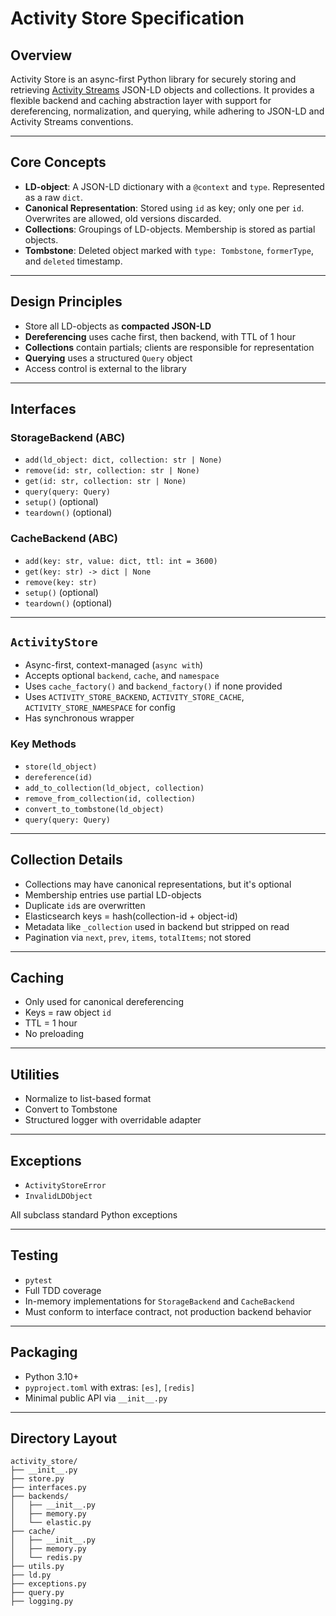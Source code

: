 # Activity Store Specification

## Overview

Activity Store is an async-first Python library for securely storing and retrieving [Activity Streams](https://www.w3.org/ns/activitystreams) JSON-LD objects and collections. It provides a flexible backend and caching abstraction layer with support for dereferencing, normalization, and querying, while adhering to JSON-LD and Activity Streams conventions.

---

## Core Concepts

- **LD-object**: A JSON-LD dictionary with a `@context` and `type`. Represented as a raw `dict`.
- **Canonical Representation**: Stored using `id` as key; only one per `id`. Overwrites are allowed, old versions discarded.
- **Collections**: Groupings of LD-objects. Membership is stored as partial objects.
- **Tombstone**: Deleted object marked with `type: Tombstone`, `formerType`, and `deleted` timestamp.

---

## Design Principles

- Store all LD-objects as **compacted JSON-LD**
- **Dereferencing** uses cache first, then backend, with TTL of 1 hour
- **Collections** contain partials; clients are responsible for representation
- **Querying** uses a structured `Query` object
- Access control is external to the library

---

## Interfaces

### StorageBackend (ABC)

- `add(ld_object: dict, collection: str | None)`
- `remove(id: str, collection: str | None)`
- `get(id: str, collection: str | None)`
- `query(query: Query)`
- `setup()` (optional)
- `teardown()` (optional)

### CacheBackend (ABC)

- `add(key: str, value: dict, ttl: int = 3600)`
- `get(key: str) -> dict | None`
- `remove(key: str)`
- `setup()` (optional)
- `teardown()` (optional)

---

## `ActivityStore`

- Async-first, context-managed (`async with`)
- Accepts optional `backend`, `cache`, and `namespace`
- Uses `cache_factory()` and `backend_factory()` if none provided
- Uses `ACTIVITY_STORE_BACKEND`, `ACTIVITY_STORE_CACHE`, `ACTIVITY_STORE_NAMESPACE` for config
- Has synchronous wrapper

### Key Methods

- `store(ld_object)`
- `dereference(id)`
- `add_to_collection(ld_object, collection)`
- `remove_from_collection(id, collection)`
- `convert_to_tombstone(ld_object)`
- `query(query: Query)`

---

## Collection Details

- Collections may have canonical representations, but it's optional
- Membership entries use partial LD-objects
- Duplicate `id`s are overwritten
- Elasticsearch keys = hash(collection-id + object-id)
- Metadata like `_collection` used in backend but stripped on read
- Pagination via `next`, `prev`, `items`, `totalItems`; not stored

---

## Caching

- Only used for canonical dereferencing
- Keys = raw object `id`
- TTL = 1 hour
- No preloading

---

## Utilities

- Normalize to list-based format
- Convert to Tombstone
- Structured logger with overridable adapter

---

## Exceptions

- `ActivityStoreError`
- `InvalidLDObject`

All subclass standard Python exceptions

---

## Testing

- `pytest`
- Full TDD coverage
- In-memory implementations for `StorageBackend` and `CacheBackend`
- Must conform to interface contract, not production backend behavior

---

## Packaging

- Python 3.10+
- `pyproject.toml` with extras: `[es]`, `[redis]`
- Minimal public API via `__init__.py`

---

## Directory Layout

```plaintext
activity_store/
├── __init__.py
├── store.py
├── interfaces.py
├── backends/
│   ├── __init__.py
│   ├── memory.py
│   └── elastic.py
├── cache/
│   ├── __init__.py
│   ├── memory.py
│   └── redis.py
├── utils.py
├── ld.py
├── exceptions.py
├── query.py
├── logging.py
```
